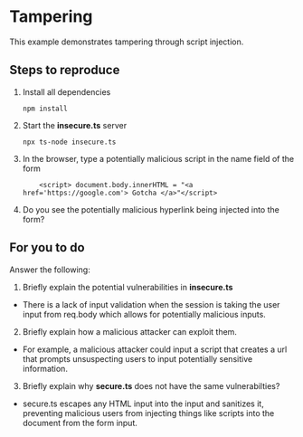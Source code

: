 # Tampering

This example demonstrates tampering through script injection.

## Steps to reproduce

1. Install all dependencies

    `npm install`

2. Start the **insecure.ts** server

    `npx ts-node insecure.ts`

3. In the browser, type a potentially malicious script in the name field of the form

    ```
        <script> document.body.innerHTML = "<a href='https://google.com'> Gotcha </a>"</script>
    ```

4. Do you see the potentially malicious hyperlink being injected into the form?

## For you to do

Answer the following:

1. Briefly explain the potential vulnerabilities in **insecure.ts**
- There is a lack of input validation when the session is taking the user input from req.body
    which allows for potentially malicious inputs.
2. Briefly explain how a malicious attacker can exploit them.
- For example, a malicious attacker could input a script that creates a url that prompts
    unsuspecting users to input potentially sensitive information.
3. Briefly explain why **secure.ts** does not have the same vulnerabilties?
- secure.ts escapes any HTML input into the input and sanitizes it, preventing malicious
    users from injecting things like scripts into the document from the form input.
